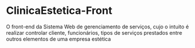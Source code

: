 # ClinicaEstetica-Front
O front-end da Sistema Web de gerenciamento de serviços, cujo o intuito é realizar controlar cliente, funcionários, tipos de serviços prestados entre outros elementos de uma empresa estética
